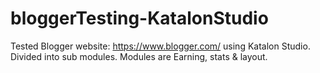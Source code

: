 # bloggerTesting-KatalonStudio
Tested Blogger website: https://www.blogger.com/ using Katalon Studio.
Divided into sub modules.
Modules are Earning, stats & layout.
